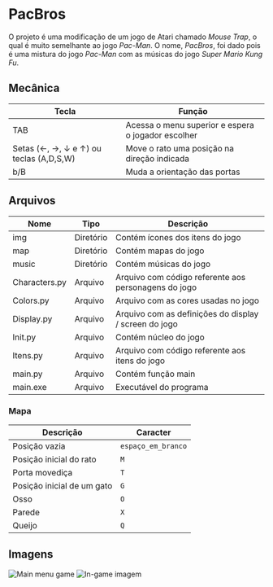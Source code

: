 # PacBros
O projeto é uma modificação de um jogo de Atari chamado *Mouse Trap*, o qual é muito semelhante ao jogo *Pac-Man*. O nome, *PacBros*, foi dado pois é uma mistura do jogo *Pac-Man* com as músicas do jogo *Super Mario Kung Fu*.

## Mecânica
|Tecla | Função
|---- | ----
| TAB | Acessa o menu superior e espera o jogador escolher
|Setas (←, →, ↓ e ↑) ou teclas (A,D,S,W)| Move o rato uma posição na direção indicada
|b/B|Muda a orientação das portas

## Arquivos
| Nome | Tipo | Descrição
|--- | ---- | -----
| img | Diretório | Contém ícones dos itens do jogo
| map| Diretório | Contém mapas do jogo
| music| Diretório | Contém músicas do jogo
| Characters.py| Arquivo | Arquivo com código referente aos personagens do jogo
| Colors.py | Arquivo | Arquivo com as cores usadas no jogo
| Display.py | Arquivo |Arquivo com as definições do display / screen do jogo
| Init.py | Arquivo | Contém núcleo do jogo
| Itens.py | Arquivo | Arquivo com código referente aos itens do jogo
| main.py | Arquivo | Contém função main
| main.exe | Arquivo | Executável do programa

### Mapa
| Descrição               |Caracter
|----------------|-------------------------------
|Posição vazia          |`espaço_em_branco`
|Posição inicial do rato|`M`
|Porta movediça          |`T`
|Posição inicial de um gato          |`G`
|Osso          |`O`
|Parede          |`X`
|Queijo          |`Q`

## Imagens
![Main menu game](https://lh3.googleusercontent.com/2gBSIDhk5gtZNyk3bZCL-fsFFaEi1RxZmOIJ8h4aut6YbkaPFH-YWTZyyY8dQ9BJPV06_In3hzTh2j9emGo-4ytsBTNF-oezvDK6T-KBF_BaMKpannXyxohgme83bVzxLB5Hw1MA-3fdwIdJp_XdImbvYPieVJ8jE5lIGppFq7uIDgrqEhPst8aphDfIA8cEgeXxOlX-ZffRF-GzUaFl0eJ6nH9LpwHnEBdqE0U2PDwEe08FFyW1r-R4B_TYAFvEfm-YBc6ejXCCclarum8iMEucJICeHWyiYShpOiQUTu_7P3m__gVtblJAauOAhUDF2TXXMMpMVuUxv3i6JMQhO71TP1sNos9qpcD6laDecJ25CXZvKtpU3EPJRlBjUgF4vEEiowI-iuMGgjQhyaAvzKXBsXe52FuSKVEVWOf-YHoiuavQ0nADX2M8iph7FidpZTenLRNsh9AyWsUE4xOSIRLWJzK5tm3XCWqfJrQpm_hdLNPUJ7U4htuB1g5M37R1I20ApWK2ebyIc_MUiq0Gzp3ne4jpHQufr7l5CVG5LlGlf0EtBOAQQ-1TVSJD1c6rHwzjFHKGGDp6g4r7B7zHj6jTNwHs1bXMdrSe6Dckk3brn3DVhnpOnb9ZXrNuRppCyOh53CkLwBzvJmWZ9DpijO5vUKPFrEH9weD0hyVlGSe4D10=w679-h474-no)
![In-game imagem](https://lh3.googleusercontent.com/Iy_N4fKAVECYIq3X0c8JzVmJ8k6YEsa558m5yJDS9efYU2iqhc7rvTgi5ALm_Y_rHWOkSTaUl-OaS9DHfsuGaEdyHA1-wJWvwrxxI5vT9M3UJ61ENdCZF9k6Ivy5uuj7oHKWE9rP6fgQG3p-VHxiq5FkfTNbf9VCY9T5ih7hIitjVGPL5rFc7gGEZ1UB4u_whC1Mbuopac4zkdgw5BEvOVWcoxXT3Ye7yNZCkI97odsRryv8Na37lx3Nmygfs6uULXqxco7PT1qbL_KHJQ3z-sEf-C26F2WLJGXx3JoCO1y8E-X3btEbp02as2N-Jqif-MezSAmt-CqtjD8-sW-qehT_Dts_x907HtoLqU_2lvJu5tdVkQe95mBUp4_igaRX6EedapolGuILzCwLwAi9BNLyYEN_2cmD1LDihxjcStoP13RjhShPrL4pDpWTtF8ioQP5tkHaZV7SoCDPPNvtWuCR0rCwCVQup5sew48hcQ0yQqZgW66jTPDhCkPCn5TVjRxw-1nS9qasIoYZXLBt2JEZyXDLQ2MbFJ8o_4ngh2UP6_RX-zh4KywV_omEEB5HhgogePfyHyrRHU4UquILzPGijhm9toLoUJbtYtVUw5gVEb3iw0lLgzWhyUoK-Y6WQ_Tv_sDDPYePlPHJDycPIiODr1QroYl8gk2FPKmTIFIJFfY=w685-h467-no)
